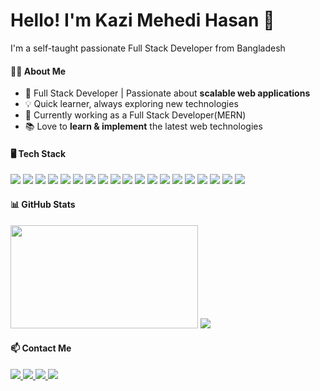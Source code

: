 <h1 align="start">Hello! I'm Kazi Mehedi Hasan 👋</h1>

<p align="start">I'm a self-taught passionate Full Stack Developer from Bangladesh</p>

#### 👨‍💻 About Me  
- 🔭 Full Stack Developer | Passionate about **scalable web applications**  
- 💡 Quick learner, always exploring new technologies  
- 🎯 Currently working as a Full Stack Developer(MERN)   
- 📚 Love to **learn & implement** the latest web technologies 

#### 🖥️ Tech Stack  
<p align="center start">
  <img src="https://img.shields.io/badge/JavaScript-F7DF1E?style=flat&logo=javascript&logoColor=black">
  <img src="https://img.shields.io/badge/TypeScript-3178C6?style=flat&logo=typescript&logoColor=white">
  <img src="https://img.shields.io/badge/Python-3776AB?style=flat&logo=python&logoColor=white">
  <img src="https://img.shields.io/badge/React-61DAFB?style=flat&logo=react&logoColor=black">
  <img src="https://img.shields.io/badge/Next.js-000000?style=flat&logo=next.js&logoColor=white">
  <img src="https://img.shields.io/badge/Tailwind_CSS-38B2AC?style=flat&logo=tailwind-css&logoColor=white">
  <img src="https://img.shields.io/badge/SASS-CC6699?style=flat&logo=sass&logoColor=white">
  <img src="https://img.shields.io/badge/GSAP-88B0A7?style=flat&logo=gsap&logoColor=white">
  <img src="https://img.shields.io/badge/Framer_Motion-0F1B3B?style=flat&logo=framer&logoColor=white">
  <img src="https://img.shields.io/badge/Redux-764ABC?style=flat&logo=redux&logoColor=white">
  <img src="https://img.shields.io/badge/Zustand-000000?style=flat&logo=zustand&logoColor=white">
  <img src="https://img.shields.io/badge/REST_APIs-02569B?style=flat&logo=api&logoColor=white">
  <img src="https://img.shields.io/badge/Node.js-339933?style=flat&logo=node.js&logoColor=white">
  <img src="https://img.shields.io/badge/Express.js-000000?style=flat&logo=express&logoColor=white">
  <img src="https://img.shields.io/badge/MongoDB-47A248?style=flat&logo=mongodb&logoColor=white">
  <img src="https://img.shields.io/badge/Firebase-FFCA28?style=flat&logo=firebase&logoColor=black">
  <img src="https://img.shields.io/badge/JWT-000000?style=flat&logo=json-web-tokens&logoColor=white">
  <img src="https://img.shields.io/badge/Vercel-000000?style=flat&logo=vercel&logoColor=white">
  <img src="https://img.shields.io/badge/Netlify-00C7B7?style=flat&logo=netlify&logoColor=white">

</p>

#### 📊 GitHub Stats  
<div align="center start">
  <img src="https://github-readme-stats.vercel.app/api?username=kazimehedihasan1&show_icons=true&theme=tokyonight" width="300" height="165" />
  <img src="https://github-readme-stats.vercel.app/api/top-langs/?username=kazimehedihasan1&layout=compact&theme=tokyonight"  />
</div>

#### 📫 Contact Me  
<p align="center start">
  <a href="mailto:kazimehedihasan243@gmail.com">
    <img src="https://img.shields.io/badge/Email-D14836?style=flat&logo=gmail&logoColor=white">
  </a>
  <a href="https://www.linkedin.com/in/kazi-mehedihasan">
    <img src="https://img.shields.io/badge/LinkedIn-0A66C2?style=flat&logo=linkedin&logoColor=white">
  </a>
  <a href="https://kazi-mehedi-hasan.netlify.app">
    <img src="https://img.shields.io/badge/Portfolio-FF5733?style=flat&logo=firefox&logoColor=white">
  </a>
  <a href="tel:+8801843300648">
    <img src="https://img.shields.io/badge/Phone-25D366?style=flat&logo=whatsapp&logoColor=white">
  </a>
</p>
  
